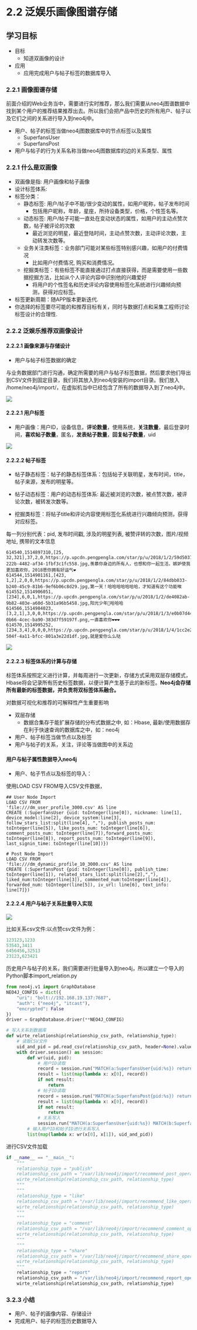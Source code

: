 # 2.2 泛娱乐画像图谱存储

## 学习目标

- 目标
  - 知道双画像的设计
- 应用
  - 应用完成用户与帖子标签的数据库导入

### 2.2.1 画像图谱存储

前面介绍的Web业务当中，需要进行实时推荐，那么我们需要从neo4j图谱数据中找到某个用户的推荐结果推荐出去。所以我们会把产品中历史的所有用户、帖子以及它们之间的关系进行导入到neo4j中。

* 用户、帖子的标签当做neo4j图数据库中的节点标签以及属性
  * SuperfansUser
  * SuperfansPost
* 用户与帖子的行为关系名称当做neo4j图数据库的边的关系类型、属性

### 2.2.1 什么是双画像

- 双画像是指: 用户画像和帖子画像
-  设计标签体系:
  - 标签分类：
    - 静态标签: 用户/帖子中不能/很少变动的属性，如用户昵称，帖子发布时间
      - 包括用户昵称，年龄，星座，所持设备类型，价格，个性签名等。
    - 动态标签: 用户/帖子可能一直处在变动状态的属性，如用户的主动点赞次数，帖子被评论的次数
      - 最近浏览的明星，最近登陆时间，主动点赞次数，主动评论次数，主动转发次数等。
    - 业务关注类标签：业务部门可能对某些标签特别感兴趣，如用户的付费情况
      - 比如用户付费情况, 购买和消费情况。
    - 挖掘类标签：有些标签不能直接通过打点直接获得，而是需要使用一些数据挖掘方法，比如从个人评论内容中识别他的兴趣爱好
      - 将用户的个性签名和历史评论内容使用标签化系统进行兴趣倾向预测，获得对应标签。
  - 标签更新周期：随APP版本更新迭代.
  - 你选择的标签要尽可能的和推荐目标有关，同时与数据打点和采集工程师讨论标签设计的合理性.

### 2.2.2 泛娱乐推荐双画像设计

#### 2.2.2.1 画像来源与存储设计

* 用户与帖子标签数据的确定

与业务数据部门进行沟通，确定所需要的用户与帖子标签数据，然后要求他们导出到CSV文件到固定目录，我们将其放入到neo4j安装的import目录。我们放入 /home/neo4j/import/，在虚拟机当中已经包含了所有的数据导入到了neo4j中。

![](../images/标签数据来源与存储.png)

#### 2.2.2.1 用户标签

* 用户画像：用户ID，设备信息，**评论数量**，使用系统，**关注数量**，最后登录时间，**喜欢帖子数量**，匿名，**发表帖子数量**，**回复帖子数量**，uid

![](../images/用户画像节点属性.png)

#### 2.2.2.2 帖子标签

- 帖子静态标签：帖子的静态标签体系：包括帖子关联明星，发布时间，title，帖子来源，发布的明星等。

- 帖子动态标签：用户的动态标签体系: 最近被浏览的次数，被点赞次数，被评论次数，被转发次数等。

- 挖掘类标签：将帖子title和评论内容使用标签化系统进行兴趣倾向预测，获得对应标签。

每一列分别代表：pid, 发布时间戳, 涉及的明星列表, 被赞评转的次数，图片/视频地址, 携带的文本信息

```
614540,1514897310,[25, 32,321],37,2,0,https://p.upcdn.pengpengla.com/star/p/u/2018/1/2/59d50372-222b-4482-af34-1fbf3c1fc558.jpg,羡慕你身边的所有人，也想和你一起生活，嫉妒使我更加喜欢你，2018愿你拥有好运气❤
614544,1514901161,[423, 1,2],2,0,0,https://p.upcdn.pengpengla.com/star/p/u/2018/1/2/84dbb033-b240-45c9-81b6-9ef6b06c8d29.jpg,第一天！哈哈哈哈哈哈哈，才知道有这个功能唉
614552,1514906051,[234],6,0,1,https://p.upcdn.pengpengla.com/star/p/u/2018/1/2/de4082ab-9b82-403e-a60d-5b31a96b5458.jpg,阳光少年🐒️哈哈哈
614566,1514984023,[3,2,1],3,0,0,https://p.upcdn.pengpengla.com/star/p/u/2018/1/3/e0b07d44-0b66-4cec-ba90-383d7f59197f.png,一直喜欢你❤❤❤
614570,1514995252,[234,3,4],0,0,0,https://p.upcdn.pengpengla.com/star/p/u/2018/1/4/1cc2e223-504f-4a11-bfcc-801a3e22d1df.jpg,就是爱你么么哒
```

![](../images/帖子节点画像标签.png)

#### 2.2.2.3 标签体系的计算与存储

标签体系按照定义进行计算，并每周进行一次更新，存储方式采用双层存储模式，Hbase将会记录所有历史标签数据，以便计算产生基于此的新标签。**Neo4j会存储所有最新的标签数据，并负责将双标签体系融合。**

对数据可视化和推荐的可解释性产生重要影响

- 双层存储
  - 数据合集存于能扩展存储的分布式数据之中, 如：Hbase, 最新/使用数据存在利于快速查询的数据库之中，如：neo4j
- 用户、帖子标签当做节点以及标签
- 用户与帖子的关系，关注，评论等当做图中的关系边

#### 用户与帖子属性数据导入neo4j

* 用户、帖子节点以及标签的导入：

使用LOAD CSV FROM导入CSV文件数据，

```
## User Node Import
LOAD CSV FROM
'file:///dm_user_profile_3000.csv' AS line
CREATE (:SuperfansUser {uid: toInteger(line[0]), nickname: line[1], device_model:line[2], device_system:line[3], follow_stars_list:split(line[4], ","), publish_posts_num: toInteger(line[5]), like_posts_num: toInteger(line[6]), comment_posts_num: toInteger(line[7]),forward_posts_num: toInteger(line[8]), report_posts_num: toInteger(line[9]), last_signin_time: toInteger(line[10])})

# Post Node Import
LOAD CSV FROM
'file:///dm_dynamic_profile_10_3000.csv' AS line
CREATE (:SuperfansPost {pid: toInteger(line[0]), publish_time: toInteger(line[1]), related_stars_list:split(line[2],","), liked_num:toInteger(line[3]), commented_num:toInteger(line[4]), forwarded_num: toInteger(line[5]), iv_url: line[6], text_info: line[7]})
```

#### 2.2.2.4 用户与帖子关系批量导入实现

![](../images/关系存储.png)

比如关系csv文件:以点赞csv文件为例：

```python
123123,1233
53543,3411
6456456,32513
23123,623421
```

历史用户与帖子的关系，我们需要进行批量导入到neo4j，所以建立一个导入的Python脚本import_relation.py

```python
from neo4j.v1 import GraphDatabase
NEO4J_CONFIG = dict({	
    "uri": "bolt://192.168.19.137:7687",
    "auth": ("neo4j", "itcast"),
    "encrypted": False
})
driver = GraphDatabase.driver(**NEO4J_CONFIG)

# 写入关系到数据库
def wirte_relationship(relationship_csv_path, relationship_type):
    # 读取CSV文件
    uid_and_pid = pd.read_csv(relationship_csv_path, header=None).values
    with driver.session() as session:
        def wr(uid, pid):
            # 用户ID读取
            record = session.run("MATCH(a:SuperfansUser{uid:%s}) return a.uid" %uid)
            result = list(map(lambda x: x[0], record))
            if not result:
                return
            # 帖子ID读取
            record = session.run("MATCH(a:SuperfansPost{pid:%s}) return a.pid" %pid)
            result = list(map(lambda x: x[0], record))
            if not result:
                return
            # 关系写入
            session.run("MATCH(a:SuperfansUser{uid:%s}) MATCH(b:SuperfansPost{pid:%s}) with a, b MERGE(a)-[r:%s]-(b)" %(uid, pid, relationship_type))
        # 输入用户ID和帖子ID进行关系写入
        list(map(lambda x: wr(x[0], x[1]), uid_and_pid))
```

进行CSV文件加载

```python
if __name__ == "__main__":
    """
    relationship_type = "publish"
    relationship_csv_path = "/var/lib/neo4j/import/recommend_post_operation_3000.csv"
    wirte_relationship(relationship_csv_path, relationship_type)
    """
    """ 
    relationship_type = "like"
    relationship_csv_path = "/var/lib/neo4j/import/recommend_like_operation_3000.csv"
    wirte_relationship(relationship_csv_path, relationship_type)
    """
    """
    relationship_type = "comment"
    relationship_csv_path = "/var/lib/neo4j/import/recommend_comment_operation_3000.csv"
    wirte_relationship(relationship_csv_path, relationship_type)
    """
    """
    relationship_type = "share"
    relationship_csv_path = "/var/lib/neo4j/import/recommend_share_operation_3000.csv"
    wirte_relationship(relationship_csv_path, relationship_type)
    """
    relationship_type = "report"
    relationship_csv_path = "/var/lib/neo4j/import/recommend_report_operation_3000.csv"
    wirte_relationship(relationship_csv_path, relationship_type)
```

### 3.2.3 小结

* 用户、帖子的画像内容、存储设计
* 完成用户、帖子的标签历史数据导入



